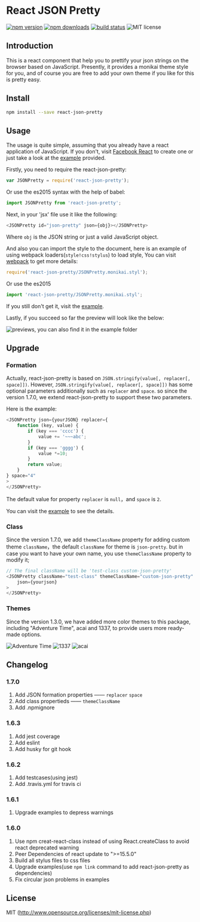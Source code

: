 # React JSON Pretty

[![npm version](https://badge.fury.io/js/react-json-pretty.svg)](https://badge.fury.io/js/react-json-pretty)
[![npm downloads](https://img.shields.io/npm/dm/react-json-pretty.svg)](https://www.npmjs.com/package/react-json-pretty)
[![build status](https://api.travis-ci.org/chenckang/react-json-pretty.svg?branch=master)](https://travis-ci.org/chenckang/react-json-pretty)
![MIT license](https://img.shields.io/github/license/mashape/apistatus.svg)

## Introduction

This is a react component that help you to prettify your json strings on the browser based on JavaScript. Presently, it provides a monikai theme style for you, and of course you are free to add your own theme if you like for this is pretty easy.

## Install
```bash
npm install --save react-json-pretty
```

## Usage

The usage is quite simple, assuming that you already have a react application of JavaScript. If you don't, visit [Facebook React](https://facebook.github.io/react/) to create one or just take a look at the [example](https://github.com/chenckang/react-json-pretty/tree/master/example) provided.

Firstly, you need to require the react-json-pretty:

```javascript
var JSONPretty = require('react-json-pretty');
```
Or use the es2015 syntax with the help of babel:

```javascript
import JSONPretty from 'react-json-pretty';
```

Next, in your 'jsx' file use it like the following:

```javascript
<JSONPretty id="json-pretty" json={obj}></JSONPretty>
```

Where `obj` is the JSON string or just a valid JavaScript object.

And also you can import the style to the document, here is an example of using webpack loaders(`style!css!stylus`) to load style, You can visit [webpack](https://webpack.github.io/) to get more details:

```javascript
require('react-json-pretty/JSONPretty.monikai.styl');
```

Or use the es2015

```javascript
import 'react-json-pretty/JSONPretty.monikai.styl';
```

If you still don't get it, visit the [example](https://github.com/chenckang/react-json-pretty/tree/master/example).

Lastly, if you succeed so far the preview will look like the below:

![previews, you can also find it in the example folder](http://imgs.co/u/16/07/18/VjeAR.png)

## Upgrade

### Formation

Actually, react-json-pretty is based on `JSON.stringify(value[, replacer[, space]])`. However, `JSON.stringify(value[, replacer[, space]])` has some optional parameters additionally such as `replacer` and `space`. so since the version 1.7.0, we extend react-json-pretty to support these two parameters.

Here is the example:

```javascript
<JSONPretty json={yourJSON} replacer={
    function (key, value) {
        if (key === 'cccc') {
            value += '~~~abc';
        }
        if (key === 'gggg') {
            value *=10;
        }
        return value;
    }
} space="4"
>
</JSONPretty>
```

The default value for property `replacer` is `null`，and `space` is `2`.

You can visit the [example](https://github.com/chenckang/react-json-pretty/tree/master/example) to see the details.

### Class

Since the version 1.7.0, we add `themeClassName` property for adding custom theme `className`，the default `className` for theme is `json-pretty`. but in case you want to have your own name, you use `themeClassName` property to modify it;

```javascript
// The final className will be 'test-class custom-json-pretty'
<JSONPretty className="test-class" themeClassName="custom-json-pretty"
    json={yourjson}
>
</JSONPretty>
```

### Themes

Since the version 1.3.0, we have added more color themes to this package, including "Adventure Time", acai and 1337, to provide users more ready-made options.

![Adventure Time](https://go.imgs.co/u/2016/12/29/2DjoGR.png)
![1337](https://go.imgs.co/u/2016/12/29/24Wp3D.md.png)
![acai](https://go.imgs.co/u/2016/12/29/2Dji9i.md.png)

## Changelog

### 1.7.0

1. Add JSON formation properties —— `replacer` `space`
2. Add class propertieds —— `themeClassName`
3. Add .npmignore

### 1.6.3

1. Add jest coverage
2. Add eslint
3. Add husky for git hook

### 1.6.2

1. Add testcases(using jest)
2. Add .travis.yml for travis ci

### 1.6.1

1. Upgrade examples to depress warnings

### 1.6.0

1. Use npm creat-react-class instead of using React.createClass to avoid react deprecated warning
2. Peer Dependencies of react update to ">=15.5.0"
3. Build all stylus files to css files
4. Upgrade examples(use `npm link` command to add react-json-pretty as dependencies)
5. Fix circular json problems in examples

## License

MIT (http://www.opensource.org/licenses/mit-license.php)

